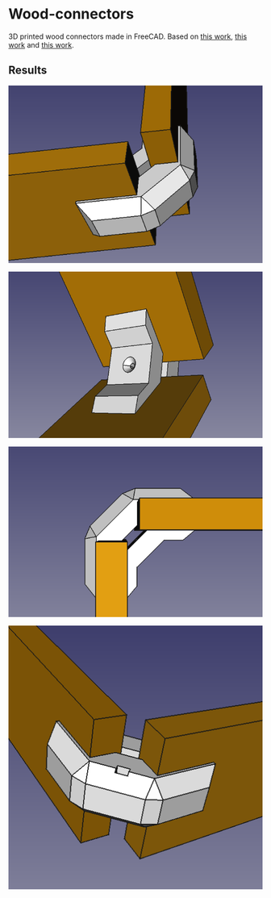 # Wood-connectors

3D printed wood connectors made in FreeCAD. Based on [this work](https://www.thingiverse.com/thing:3336116), [this work](https://cults3d.com/en/3d-model/home/90-degree-corner-joint-for-furniture) and [this work](https://www.playwood.it/en/ply-brackets/8-cross-connectors/#Technical-Information).

## Results

![](./pics/1.png)

![](./pics/2.png)

![](./pics/3.png)

![](./pics/4.png)